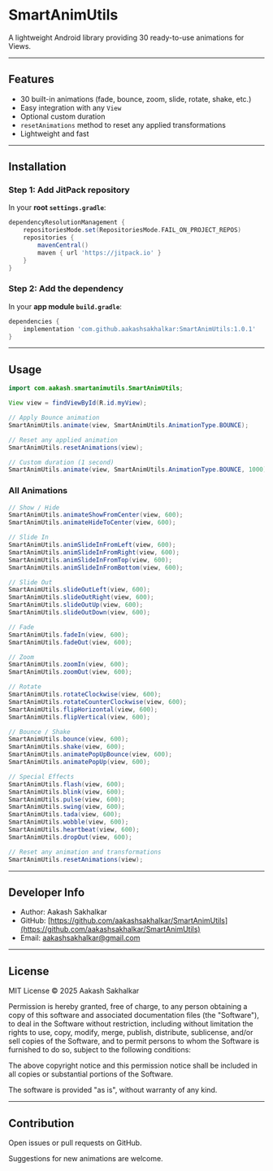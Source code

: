 # SmartAnimUtils

A lightweight Android library providing 30 ready-to-use animations for Views.

---

## Features

- 30 built-in animations (fade, bounce, zoom, slide, rotate, shake, etc.)
- Easy integration with any `View`
- Optional custom duration
- `resetAnimations` method to reset any applied transformations
- Lightweight and fast

---

## Installation

### Step 1: Add JitPack repository

In your **root `settings.gradle`**:

```gradle
dependencyResolutionManagement {
    repositoriesMode.set(RepositoriesMode.FAIL_ON_PROJECT_REPOS)
    repositories {
        mavenCentral()
        maven { url 'https://jitpack.io' }
    }
}
```

### Step 2: Add the dependency

In your **app module `build.gradle`**:

```gradle
dependencies {
    implementation 'com.github.aakashsakhalkar:SmartAnimUtils:1.0.1'
}
```

---

## Usage

```java
import com.aakash.smartanimutils.SmartAnimUtils;

View view = findViewById(R.id.myView);

// Apply Bounce animation
SmartAnimUtils.animate(view, SmartAnimUtils.AnimationType.BOUNCE);

// Reset any applied animation
SmartAnimUtils.resetAnimations(view);

// Custom duration (1 second)
SmartAnimUtils.animate(view, SmartAnimUtils.AnimationType.BOUNCE, 1000);
```

### All Animations

```java
// Show / Hide
SmartAnimUtils.animateShowFromCenter(view, 600);
SmartAnimUtils.animateHideToCenter(view, 600);

// Slide In
SmartAnimUtils.animSlideInFromLeft(view, 600);
SmartAnimUtils.animSlideInFromRight(view, 600);
SmartAnimUtils.animSlideInFromTop(view, 600);
SmartAnimUtils.animSlideInFromBottom(view, 600);

// Slide Out
SmartAnimUtils.slideOutLeft(view, 600);
SmartAnimUtils.slideOutRight(view, 600);
SmartAnimUtils.slideOutUp(view, 600);
SmartAnimUtils.slideOutDown(view, 600);

// Fade
SmartAnimUtils.fadeIn(view, 600);
SmartAnimUtils.fadeOut(view, 600);

// Zoom
SmartAnimUtils.zoomIn(view, 600);
SmartAnimUtils.zoomOut(view, 600);

// Rotate
SmartAnimUtils.rotateClockwise(view, 600);
SmartAnimUtils.rotateCounterClockwise(view, 600);
SmartAnimUtils.flipHorizontal(view, 600);
SmartAnimUtils.flipVertical(view, 600);

// Bounce / Shake
SmartAnimUtils.bounce(view, 600);
SmartAnimUtils.shake(view, 600);
SmartAnimUtils.animatePopUpBounce(view, 600);
SmartAnimUtils.animatePopUp(view, 600);

// Special Effects
SmartAnimUtils.flash(view, 600);
SmartAnimUtils.blink(view, 600);
SmartAnimUtils.pulse(view, 600);
SmartAnimUtils.swing(view, 600);
SmartAnimUtils.tada(view, 600);
SmartAnimUtils.wobble(view, 600);
SmartAnimUtils.heartbeat(view, 600);
SmartAnimUtils.dropOut(view, 600);

// Reset any animation and transformations
SmartAnimUtils.resetAnimations(view);

```

---

## Developer Info

- Author: Aakash Sakhalkar
- GitHub: [https://github.com/aakashsakhalkar/SmartAnimUtils](https://github.com/aakashsakhalkar/SmartAnimUtils)
- Email: aakashsakhalkar@gmail.com

---

## License

MIT License © 2025 Aakash Sakhalkar

Permission is hereby granted, free of charge, to any person obtaining a copy of this software and associated documentation files (the "Software"), to deal in the Software without restriction, including without limitation the rights to use, copy, modify, merge, publish, distribute, sublicense, and/or sell copies of the Software, and to permit persons to whom the Software is furnished to do so, subject to the following conditions:

The above copyright notice and this permission notice shall be included in all copies or substantial portions of the Software.

The software is provided "as is", without warranty of any kind.

---

## Contribution

Open issues or pull requests on GitHub.

Suggestions for new animations are welcome.



